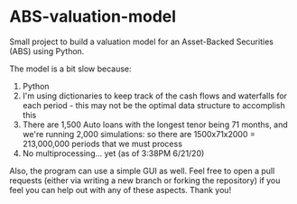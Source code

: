 # ABS-valuation-model
Small project to build a valuation model for an Asset-Backed Securities (ABS) using Python. 

The model is a bit slow because:
1) Python
2) I'm using dictionaries to keep track of the cash flows and waterfalls for each period - this may not be the optimal data structure to accomplish this
3) There are 1,500 Auto loans with the longest tenor being 71 months, and we're running 2,000 simulations: so there are 1500x71x2000 = 213,000,000 periods that we must process
4) No multiprocessing... yet (as of 3:38PM 6/21/20)

Also, the program can use a simple GUI as well. Feel free to open a pull requests (either via writing a new branch or forking the repository) if you feel you can help out with any of these aspects. Thank you!
